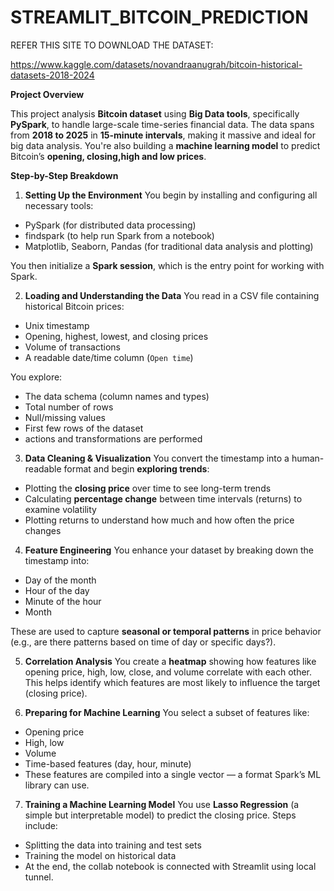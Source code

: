 # STREAMLIT_BITCOIN_PREDICTION


REFER THIS SITE TO DOWNLOAD THE DATASET:

https://www.kaggle.com/datasets/novandraanugrah/bitcoin-historical-datasets-2018-2024

**Project Overview**

This project analysis **Bitcoin dataset** using **Big Data tools**, specifically **PySpark**, to handle large-scale time-series financial data. The data spans from **2018 to 2025** in **15-minute intervals**, making it massive and ideal for big data analysis. You're also building a **machine learning model** to predict Bitcoin’s **opening, closing,high and low prices**.

**Step-by-Step Breakdown**

1. **Setting Up the Environment**
You begin by installing and configuring all necessary tools:
- PySpark (for distributed data processing)
- findspark (to help run Spark from a notebook)
- Matplotlib, Seaborn, Pandas (for traditional data analysis and plotting)

You then initialize a **Spark session**, which is the entry point for working with Spark.

2. **Loading and Understanding the Data**
You read in a CSV file containing historical Bitcoin prices:
- Unix timestamp
- Opening, highest, lowest, and closing prices
- Volume of transactions
- A readable date/time column (`Open time`)

You explore:
- The data schema (column names and types)
- Total number of rows
- Null/missing values
- First few rows of the dataset
- actions and transformations are performed

3. **Data Cleaning & Visualization**
You convert the timestamp into a human-readable format and begin **exploring trends**:
- Plotting the **closing price** over time to see long-term trends
- Calculating **percentage change** between time intervals (returns) to examine volatility
- Plotting returns to understand how much and how often the price changes

4. **Feature Engineering**
You enhance your dataset by breaking down the timestamp into:
- Day of the month
- Hour of the day
- Minute of the hour
- Month

These are used to capture **seasonal or temporal patterns** in price behavior (e.g., are there patterns based on time of day or specific days?).

5. **Correlation Analysis**
You create a **heatmap** showing how features like opening price, high, low, close, and volume correlate with each other. This helps identify which features are most likely to influence the target (closing price).

6. **Preparing for Machine Learning**
You select a subset of features like:
- Opening price
- High, low
- Volume
- Time-based features (day, hour, minute)
- These features are compiled into a single vector — a format Spark’s ML library can use.


7. **Training a Machine Learning Model**
You use **Lasso Regression** (a simple but interpretable model) to predict the closing price. Steps include:
- Splitting the data into training and test sets
- Training the model on historical data
- At the end, the collab notebook is connected with Streamlit using local tunnel.



